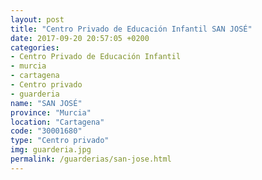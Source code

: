 ```yaml
---
layout: post
title: "Centro Privado de Educación Infantil SAN JOSÉ"
date: 2017-09-20 20:57:05 +0200
categories:
- Centro Privado de Educación Infantil
- murcia
- cartagena
- Centro privado
- guarderia
name: "SAN JOSÉ"
province: "Murcia"
location: "Cartagena"
code: "30001680"
type: "Centro privado"
img: guarderia.jpg
permalink: /guarderias/san-jose.html
---
```

